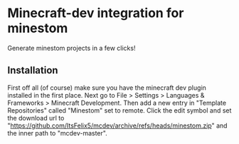 # Minecraft-dev integration for minestom
Generate minestom projects in a few clicks!

## Installation
First off all (of course) make sure you have the minecraft dev plugin installed in the first place.
Next go to File > Settings > Languages & Frameworks > Minecraft Development.
Then add a new entry in "Template Repositories" called "Minestom" set to remote.
Click the edit symbol and set the download url to "https://github.com/ItsFelix5/mcdev/archive/refs/heads/minestom.zip" and the inner path to "mcdev-master".
